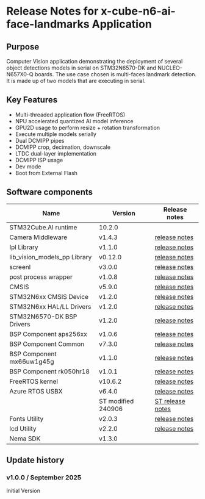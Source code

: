 # Release Notes for x-cube-n6-ai-face-landmarks Application

## Purpose

Computer Vision application demonstrating the deployment of several object detections models in serial on STM32N6570-DK
and NUCLEO-N657X0-Q boards.
The use case chosen is multi-faces landmark detection. It is made up of two models that are executing in serial.

## Key Features

- Multi-threaded application flow (FreeRTOS)
- NPU accelerated quantized AI model inference
- GPU2D usage to perform resize + rotation transformation
- Execute multiple models serially
- Dual DCMIPP pipes
- DCMIPP crop, decimation, downscale
- LTDC dual-layer implementation
- DCMIPP ISP usage
- Dev mode
- Boot from External Flash

## Software components

| Name                          | Version             | Release notes
|-----                          | -------             | -------------
| STM32Cube.AI runtime          | 10.2.0              |
| Camera Middleware             | v1.4.3              | [release notes](Lib/Camera_Middleware/Release_Notes.md)
| Ipl Library                   | v1.1.0              | [release notes](Lib/ipl/README.md)
| lib_vision_models_pp Library  | v0.12.0             | [release notes](Lib/lib_vision_models_pp/lib_vision_models_pp/README.md)
| screenl                       | v3.0.0              | [release notes](Lib/screenl/Release_Notes.html)
| post process wrapper          | v1.0.8              | [release notes](Lib/ai-postprocessing-wrapper/Release_Notes.html)
| CMSIS                         | v5.9.0              | [release notes](STM32Cube_FW_N6/Drivers/CMSIS/Documentation/index.html)
| STM32N6xx CMSIS Device        | v1.2.0              | [release notes](STM32Cube_FW_N6/Drivers/CMSIS/Device/ST/STM32N6xx/Release_Notes.html)
| STM32N6xx HAL/LL Drivers      | v1.2.0              | [release notes](STM32Cube_FW_N6/Drivers/STM32N6xx_HAL_Driver/Release_Notes.html)
| STM32N6570-DK BSP Drivers     | v1.2.0              | [release notes](STM32Cube_FW_N6/Drivers/BSP/STM32N6570-DK/Release_Notes.html)
| BSP Component aps256xx        | v1.0.6              | [release notes](STM32Cube_FW_N6/Drivers/BSP/Components/aps256xx/Release_Notes.html)
| BSP Component Common          | v7.3.0              | [release notes](STM32Cube_FW_N6/Drivers/BSP/Components/Common/Release_Notes.html)
| BSP Component mx66uw1g45g     | v1.1.0              | [release notes](STM32Cube_FW_N6/Drivers/BSP/Components/mx66uw1g45g/Release_Notes.html)
| BSP Component rk050hr18       | v1.0.1              | [release notes](STM32Cube_FW_N6/Drivers/BSP/Components/rk050hr18/Release_Notes.html)
| FreeRTOS kernel               | v10.6.2             | [release notes](Lib/FreeRTOS/Source/History.txt)
| Azure RTOS USBX               | v6.4.0              | [release notes](STM32Cube_FW_N6/Middlewares/ST/usbx/README.md)
|                               | ST modified 240906  | [ST release notes](STM32Cube_FW_N6/Middlewares/ST/usbx/st_readme.txt)
| Fonts Utility                 | v2.0.3              | [release notes](STM32Cube_FW_N6/Utilities/Fonts/Release_Notes.html)
| lcd Utility                   | v2.2.0              | [release notes](STM32Cube_FW_N6/Utilities/lcd/Release_Notes.html)
| Nema SDK                      | v1.3.0              |

## Update history

### v1.0.0 / September 2025

Initial Version
